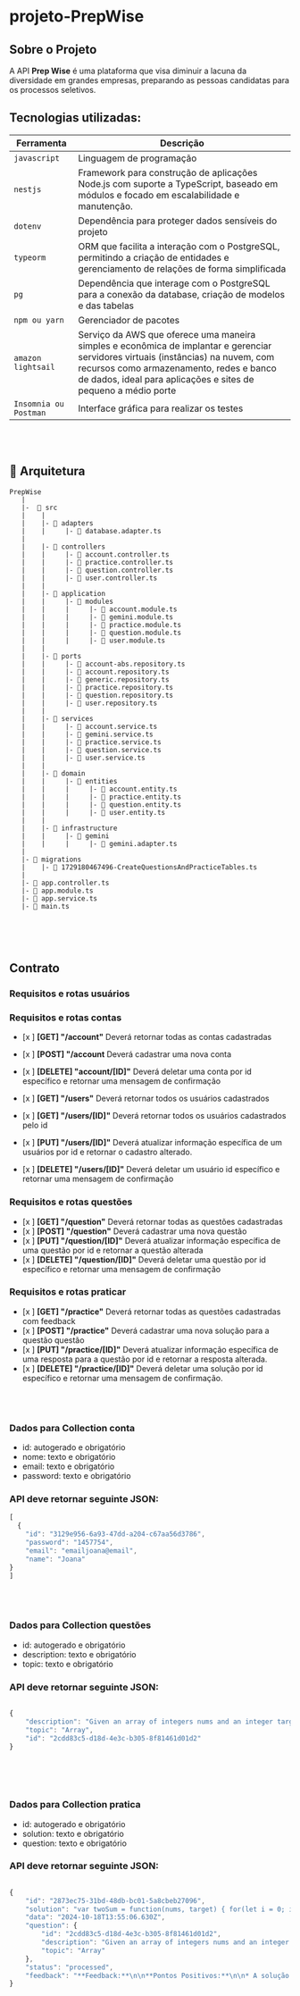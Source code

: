 # projeto-PrepWise


## Sobre o Projeto

A API **Prep Wise** é uma plataforma  que visa diminuir a lacuna da diversidade em grandes empresas, preparando  as pessoas candidatas para os processos seletivos.




## Tecnologias utilizadas:
| Ferramenta | Descrição |
| --- | --- |
| `javascript` | Linguagem de programação |
| `nestjs` | Framework para construção de aplicações Node.js com suporte a TypeScript, baseado em módulos e focado em escalabilidade e manutenção. |
| `dotenv` | Dependência para proteger dados sensíveis do projeto|
| `typeorm` | ORM que facilita a interação com o PostgreSQL, permitindo a criação de entidades e gerenciamento de relações de forma simplificada |
| `pg` |  Dependência que interage com o PostgreSQL para a conexão da database, criação de modelos e das tabelas|
| `npm ou yarn` | Gerenciador de pacotes|
| `amazon lightsail` | Serviço da AWS que oferece uma maneira simples e econômica de implantar e gerenciar servidores virtuais (instâncias) na nuvem, com recursos como armazenamento, redes e banco de dados, ideal para aplicações e sites de pequeno a médio porte|
 `Insomnia ou Postman` | Interface gráfica para realizar os testes|

<br>
<br>

## 📁 Arquitetura 

```
PrepWise
   |
   |-  📁 src
   |    |
   |    |- 📁 adapters
   |    |     |- 📄 database.adapter.ts
   |
   |    |- 📁 controllers
   |    |     |- 📄 account.controller.ts
   |    |     |- 📄 practice.controller.ts
   |    |     |- 📄 question.controller.ts
   |    |     |- 📄 user.controller.ts
   |    |
   |    |- 📁 application
   |    |     |- 📁 modules
   |    |     |     |- 📄 account.module.ts
   |    |     |     |- 📄 gemini.module.ts
   |    |     |     |- 📄 practice.module.ts
   |    |     |     |- 📄 question.module.ts
   |    |     |     |- 📄 user.module.ts
   |    |
   |    |- 📁 ports
   |    |     |- 📄 account-abs.repository.ts
   |    |     |- 📄 account.repository.ts
   |    |     |- 📄 generic.repository.ts
   |    |     |- 📄 practice.repository.ts
   |    |     |- 📄 question.repository.ts
   |    |     |- 📄 user.repository.ts
   |    |
   |    |- 📁 services
   |    |     |- 📄 account.service.ts
   |    |     |- 📄 gemini.service.ts
   |    |     |- 📄 practice.service.ts
   |    |     |- 📄 question.service.ts
   |    |     |- 📄 user.service.ts
   |    |
   |    |- 📁 domain
   |    |     |- 📁 entities
   |    |     |     |- 📄 account.entity.ts
   |    |     |     |- 📄 practice.entity.ts
   |    |     |     |- 📄 question.entity.ts
   |    |     |     |- 📄 user.entity.ts
   |    |
   |    |- 📁 infrastructure
   |    |     |- 📁 gemini
   |    |     |     |- 📄 gemini.adapter.ts
   |
   |- 📁 migrations
   |    |- 📄 1729180467496-CreateQuestionsAndPracticeTables.ts
   |
   |- 📄 app.controller.ts
   |- 📄 app.module.ts
   |- 📄 app.service.ts
   |- 📄 main.ts


```

<br>
<br>

## Contrato

### Requisitos e rotas usuários

### Requisitos e rotas contas
- [x ]  **[GET] "/account"** Deverá retornar todas as contas cadastradas
- [x ]  **[POST] "/account** Deverá cadastrar uma nova conta
- [x ]  **[DELETE] "account/[ID]"** Deverá deletar uma conta por id específico e retornar uma mensagem de confirmação

- [x ]  **[GET] "/users"** Deverá retornar todos os usuários cadastrados
- [x ]  **[GET] "/users/[ID]"** Deverá retornar todos os usuários cadastrados pelo id
- [x ]  **[PUT] "/users/[ID]"** Deverá atualizar informação específica  de um usuários por id e retornar o   cadastro alterado.
- [x ]  **[DELETE] "/users/[ID]"** Deverá deletar um usuário id específico e retornar uma mensagem de confirmação



### Requisitos e rotas questões
- [x ]  **[GET] "/question"** Deverá retornar todas as questões cadastradas
- [x ]  **[POST] "/question"** Deverá cadastrar uma nova questão
- [x ]  **[PUT] "/question/[ID]"** Deverá atualizar informação específica de uma questão por id e retornar a questão alterada
- [x ]  **[DELETE] "/question/[ID]"** Deverá deletar uma questão por id específico e retornar uma mensagem de confirmação

### Requisitos e rotas praticar
- [x ]  **[GET] "/practice"** Deverá retornar todas as questões cadastradas com feedback
- [x ]  **[POST] "/practice"** Deverá cadastrar uma nova solução para a questão questão
- [x ]  **[PUT] "/practice/[ID]"** Deverá atualizar informação específica de uma  resposta para a questão por id e retornar a resposta alterada.
- [x ]  **[DELETE] "/practice/[ID]"** Deverá deletar uma solução por id específico e retornar uma mensagem de confirmação.







<br>
<br>

### Dados para Collection conta

- id: autogerado e obrigatório
- nome: texto e obrigatório
- email: texto e obrigatório
- password: texto e obrigatório


### API deve retornar seguinte JSON:

```jsx
[
  {
    "id": "3129e956-6a93-47dd-a204-c67aa56d3786",
	"password": "1457754",
	"email": "emailjoana@email",
	"name": "Joana"
}
]
```
<br>
<br>



### Dados para Collection questões

- id: autogerado e obrigatório
- description: texto e obrigatório
- topic: texto e obrigatório

### API deve retornar seguinte JSON:

```jsx

{
	"description": "Given an array of integers nums and an integer target, return indices of the two numbers such that they add up to target You may assume that each input would have exactly one solution, and you may not use the same element twice.You can return the answer in any order.",
	"topic": "Array",
	"id": "2cdd83c5-d18d-4e3c-b305-8f81461d01d2"
}
      


```
<br>
<br>

### Dados para Collection pratica

- id: autogerado e obrigatório
- solution: texto e obrigatório
- question: texto e obrigatório

### API deve retornar seguinte JSON:

```jsx

{
	"id": "2873ec75-31bd-48db-bc01-5a8cbeb27096",
	"solution": "var twoSum = function(nums, target) { for(let i = 0; i < nums.length; i++) {for(let j =  i + 1; j < nums.length; j++){ if(nums[i] + nums[j] === target){return  [i, j] }}}  };",
	"data": "2024-10-18T13:55:06.630Z",
	"question": {
		"id": "2cdd83c5-d18d-4e3c-b305-8f81461d01d2",
		"description": "Given an array of integers nums and an integer target, return indices of the two numbers such that they add up to target You may assume that each input would have exactly one solution, and you may not use the same element twice.You can return the answer in any order.",
		"topic": "Array"
	},
	"status": "processed",
	"feedback": "**Feedback:**\n\n**Pontos Positivos:**\n\n* A solução do usuário é **correta** e resolve o problema conforme solicitado.\n* Ele usa loops aninhados para iterar sobre o array e verificar todas as combinações possíveis de dois elementos, o que é uma abordagem comum para este problema.\n\n**Pontos a Melhorar:**\n\n* **Complexidade**:** A solução do usuário tem complexidade de tempo O(n^2), onde n é o tamanho do array. Isso pode ser ineficiente para arrays grandes. Existem abordagens mais eficientes, como um mapa hash, que podem reduzir a complexidade do tempo para O(n).\n* **Leitura**:** A solução é um pouco difícil de ler e entender, especialmente para loops aninhados. Considerar refatorar o código para torná-lo mais legível, como usando funções auxiliares ou nomes de variáveis mais descritivos.\n* **Gerenciamento de Erros:** A solução não verifica se a entrada é válida ou se existe uma solução. É recomendável adicionar verificações de erro para garantir que o programa não falhe em casos de entrada inválida.\n* **Estilo do Código:** A solução não segue as convenções comuns de estilo de código, como recuo e nomenclatura de variáveis. Isso pode dificultar a leitura e manutenção do código.\n\n**Recomendações:**\n\n* Explore soluções mais eficientes, como usar um mapa hash para armazenar os elementos e seus índices.\n* Refatore o código para torná-lo mais legível e fácil de entender.\n* Adicione verificações de erro para garantir que o programa funcione corretamente com entradas inválidas.\n* Siga as convenções de estilo de código para melhorar a legibilidade e manutenção do código.\n\n**Exemplo de Solução Otimizada:**\n\n```javascript\nvar twoSum = function(nums, target) {\n  const numMap = {}; // Mapa para armazenar elementos e seus índices\n\n  for (let i = 0; i < nums.length; i++) {\n    const complement = target - nums[i]; // Complementar do número atual\n\n    if (complement in numMap) {\n      return [numMap[complement], i]; // Retorna os índices\n    } else {\n      numMap[nums[i]] = i; // Adiciona o número ao mapa\n    }\n  }\n\n  return []; // Nenhuma solução encontrada\n};\n```"
}

